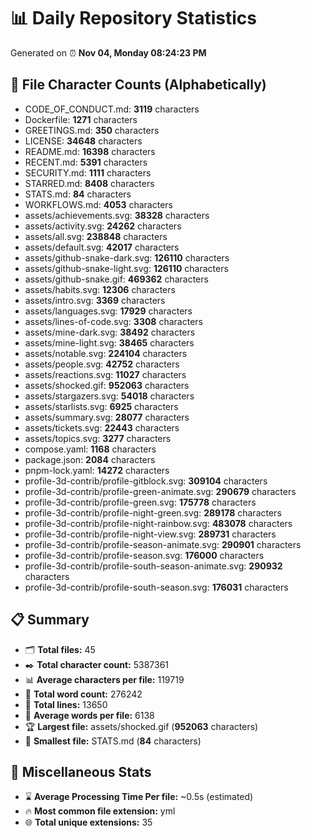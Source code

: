 # 📊 Daily Repository Statistics
Generated on ⏰ **Nov 04, Monday 08:24:23 PM**

## 📂 File Character Counts (Alphabetically)
- CODE_OF_CONDUCT.md: **3119** characters
- Dockerfile: **1271** characters
- GREETINGS.md: **350** characters
- LICENSE: **34648** characters
- README.md: **16398** characters
- RECENT.md: **5391** characters
- SECURITY.md: **1111** characters
- STARRED.md: **8408** characters
- STATS.md: **84** characters
- WORKFLOWS.md: **4053** characters
- assets/achievements.svg: **38328** characters
- assets/activity.svg: **24262** characters
- assets/all.svg: **238848** characters
- assets/default.svg: **42017** characters
- assets/github-snake-dark.svg: **126110** characters
- assets/github-snake-light.svg: **126110** characters
- assets/github-snake.gif: **469362** characters
- assets/habits.svg: **12306** characters
- assets/intro.svg: **3369** characters
- assets/languages.svg: **17929** characters
- assets/lines-of-code.svg: **3308** characters
- assets/mine-dark.svg: **38492** characters
- assets/mine-light.svg: **38465** characters
- assets/notable.svg: **224104** characters
- assets/people.svg: **42752** characters
- assets/reactions.svg: **11027** characters
- assets/shocked.gif: **952063** characters
- assets/stargazers.svg: **54018** characters
- assets/starlists.svg: **6925** characters
- assets/summary.svg: **28077** characters
- assets/tickets.svg: **22443** characters
- assets/topics.svg: **3277** characters
- compose.yaml: **1168** characters
- package.json: **2084** characters
- pnpm-lock.yaml: **14272** characters
- profile-3d-contrib/profile-gitblock.svg: **309104** characters
- profile-3d-contrib/profile-green-animate.svg: **290679** characters
- profile-3d-contrib/profile-green.svg: **175778** characters
- profile-3d-contrib/profile-night-green.svg: **289178** characters
- profile-3d-contrib/profile-night-rainbow.svg: **483078** characters
- profile-3d-contrib/profile-night-view.svg: **289731** characters
- profile-3d-contrib/profile-season-animate.svg: **290901** characters
- profile-3d-contrib/profile-season.svg: **176000** characters
- profile-3d-contrib/profile-south-season-animate.svg: **290932** characters
- profile-3d-contrib/profile-south-season.svg: **176031** characters

## 📋 Summary
- 🗂️ **Total files:** 45
- ✒️ **Total character count:** 5387361
- 📊 **Average characters per file:** 119719
- 📝 **Total word count:** 276242
- 🧾 **Total lines:** 13650
- 📐 **Average words per file:** 6138
- 🏆 **Largest file:** assets/shocked.gif (**952063** characters)
- 🥉 **Smallest file:** STATS.md (**84** characters)

## 🌟 Miscellaneous Stats
- ⌛ **Average Processing Time Per file:** ~0.5s (estimated)
- 🔥 **Most common file extension:** yml
- 🌐 **Total unique extensions:** 35

